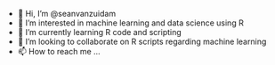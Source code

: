 - 👋 Hi, I’m @seanvanzuidam
- 👀 I’m interested in machine learning and data science using R
- 🌱 I’m currently learning R code and scripting
- 💞️ I’m looking to collaborate on R scripts regarding machine learning
- 📫 How to reach me ...

<!---
seanvanzuidam/seanvanzuidam is a ✨ special ✨ repository because its `README.md` (this file) appears on your GitHub profile.
You can click the Preview link to take a look at your changes.
--->
